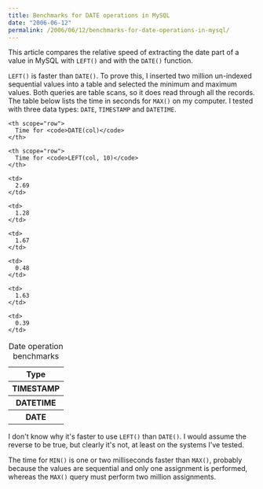 ```yaml
---
title: Benchmarks for DATE operations in MySQL
date: "2006-06-12"
permalink: /2006/06/12/benchmarks-for-date-operations-in-mysql/
---
```

This article compares the relative speed of extracting the date part of a value in MySQL with `LEFT()` and with the `DATE()` function.

`LEFT()` is faster than `DATE()`. To prove this, I inserted two million un-indexed sequential values into a table and selected the minimum and maximum values. Both queries are table scans, so it does read through all the records. The table below lists the time in seconds for `MAX()` on my computer. I tested with three data types: `DATE`, `TIMESTAMP` and `DATETIME`.

<table class="borders collapsed">
  <caption>Date operation benchmarks</caption> <tr>
    <th scope="row">
      Type
    </th>
    
    <th scope="row">
      Time for <code>DATE(col)</code>
    </th>
    
    <th scope="row">
      Time for <code>LEFT(col, 10)</code>
    </th>
  </tr>
  
  <tr>
    <th scope="col">
      TIMESTAMP
    </th>
    
    <td>
      2.69
    </td>
    
    <td>
      1.28
    </td>
  </tr>
  
  <tr>
    <th scope="col">
      DATETIME
    </th>
    
    <td>
      1.67
    </td>
    
    <td>
      0.48
    </td>
  </tr>
  
  <tr>
    <th scope="col">
      DATE
    </th>
    
    <td>
      1.63
    </td>
    
    <td>
      0.39
    </td>
  </tr>
</table>

I don't know why it's faster to use `LEFT()` than `DATE()`. I would assume the reverse to be true, but clearly it's not, at least on the systems I've tested.

The time for `MIN()` is one or two milliseconds faster than `MAX()`, probably because the values are sequential and only one assignment is performed, whereas the `MAX()` query must perform two million assignments.
